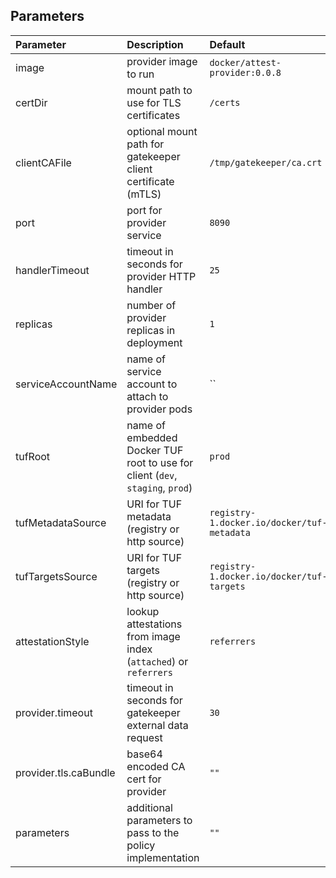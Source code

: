 ## Parameters

|Parameter|Description|Default|
|:-|:-|:-|
|image|provider image to run|`docker/attest-provider:0.0.8`|
|certDir|mount path to use for TLS certificates|`/certs`|
|clientCAFile|optional mount path for gatekeeper client certificate (mTLS)|`/tmp/gatekeeper/ca.crt`|
|port|port for provider service|`8090`|
|handlerTimeout|timeout in seconds for provider HTTP handler|`25`|
|replicas|number of provider replicas in deployment|`1`|
|serviceAccountName|name of service account to attach to provider pods|``|
|tufRoot|name of embedded Docker TUF root to use for client (`dev`, `staging`, `prod`)|`prod`|
|tufMetadataSource|URI for TUF metadata (registry or http source)|`registry-1.docker.io/docker/tuf-metadata`|
|tufTargetsSource|URI for TUF targets (registry or http source)|`registry-1.docker.io/docker/tuf-targets`|
|attestationStyle|lookup attestations from image index (`attached`) or `referrers`|`referrers`|
|provider.timeout|timeout in seconds for gatekeeper external data request|`30`|
|provider.tls.caBundle|base64 encoded CA cert for provider|`""`|
|parameters|additional parameters to pass to the policy implementation|`""`|
